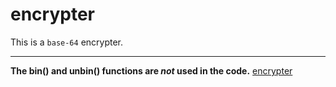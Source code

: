 # encrypter
This is a <code>base-64</code> encrypter.
<hr>
<b>The bin() and unbin() functions are <i>not</i> used in the code.</b>
<a href="encrypter.html"> encrypter </a>
